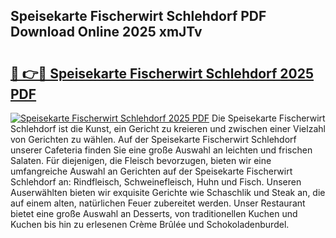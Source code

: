 ## Speisekarte Fischerwirt Schlehdorf PDF Download Online 2025 xmJTv

# <h2><a href="http://gcdtckg.nevu.top/?p=Speisekarte+Fischerwirt+Schlehdorf">🔗 👉🔴 Speisekarte Fischerwirt Schlehdorf 2025 PDF</a></h2>

[![Speisekarte Fischerwirt Schlehdorf 2025 PDF](https://i.imgur.com/dBaPXMq.png)](http://gcdtckg.nevu.top/?p=Speisekarte+Fischerwirt+Schlehdorf)
Die Speisekarte Fischerwirt Schlehdorf ist die Kunst, ein Gericht zu kreieren und zwischen einer Vielzahl von Gerichten zu wählen. Auf der Speisekarte Fischerwirt Schlehdorf unserer Cafeteria finden Sie eine große Auswahl an leichten und frischen Salaten. Für diejenigen, die Fleisch bevorzugen, bieten wir eine umfangreiche Auswahl an Gerichten auf der Speisekarte Fischerwirt Schlehdorf an: Rindfleisch, Schweinefleisch, Huhn und Fisch. Unseren Auserwählten bieten wir exquisite Gerichte wie Schaschlik und Steak an, die auf einem alten, natürlichen Feuer zubereitet werden. Unser Restaurant bietet eine große Auswahl an Desserts, von traditionellen Kuchen und Kuchen bis hin zu erlesenen Crème Brûlée und Schokoladenburdel.
